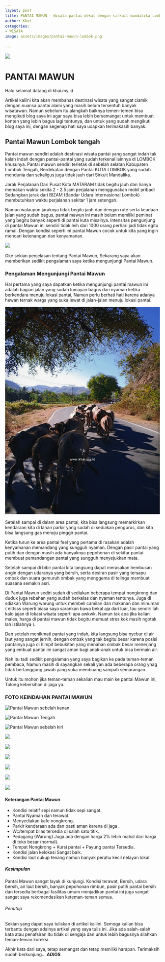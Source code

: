 ```yaml
---
layout: post
title: PANTAI MAWUN - Wisata pantai dekat dengan sirkuit mandalika Lombok Tengah
author: Khai
categories:
- WISATA
image: assets/images/pantai-mawun-lombok.png

---
```

![](https://khai.my.id/assets/images/Pantai-Mawun-khai.my.id-9.jpg)

# PANTAI MAWUN

Halo selamat datang di khai.my.id

Artikel kaliini kita akan membahas destinasi wisata yang sangat ciamik dengan nuansa pantai alami yang masih belum tersentuh banyak wisatawan. Namun sebelum itu alangkah baiknya temen-temen bisa mengikuti blog saya ini agar saya bisa lebih bersemangat untuk membuat konten yang lebih bagus lagi tentunya, dan untuk yang sudah mengikuti blog saya ini, dengan segenap hati saya ucapkan terimakasih banyak.

## Pantai Mawun Lombok tengah

Pantai mawun sendiri adalah destinasi wisata pantai yang sangat indah tak kalah indah dengan pantai-pantai yang sudah terkenal lainnya di LOMBOK khusunya. Pantai mawun sendiri terletak di sebelah selatan Kabupaten Lombok Tengah, Berdekatan dengan Pantai KUTA LOMBOK yang sudah mendunia dan sekaligus juga tidak jauh dari Sirkuit Mandalika.

Jarak Perjalanan Dari Pusat Kota MATARAM tidak begitu jauh dan hanya memakan waktu sekita 2 - 2.5 jam perjalanan menggunakan mobil pribadi Sedangkan jarak dari BIZAM (Bandar Udara Internasional Lombok) membutuhkan waktu perjalanan sekitar 1 jam setengah.

Namun walaupun jaraknya tidak begitu jauh dan dengan rute serta keadaan jalan yang sudah bagus, pantai mawun ini masih belum memiliki peminat yang begitu banyak seperti di pantai kuta misalnya. Intensitas pengunjung di pantai Mawun ini sendiri tidak leih dari 1000 orang perhari jadi tidak egitu ramai. Dengan kondisi seperti ini pantai Mawun cocok untuk kita yang ingin mencari ketenangan dan kenyamanan.

![](https://khai.my.id/assets/images/Pantai-Mawun-khai.my.id-fasilitas-1.jpg)

Oke sekian penjelasan tentang Pantai Mawun, Sekarang saya akan memberikan sedikit pengalaman saya ketika mengunjungi Pantai Mawun.

### Pengalaman Mengunjungi Pantai Mawun

Hal pertama yang saya dapatkan ketika mengunjungi pantai mawun ini adalah bagian jalan yang sudah lumayan bagus dan nyaman ketika berkendara menuju lokasi pantai, Namun perlu berhati hati karena adanya hewan ternak warga yang suka lewat di jalan-jalan menuju lokasi pantai.

![](assets/images/jalan-dipantai-mawun.jpg)

Setelah sampai di dalam area pantai, kita bisa langsung memarkirkan kendaraan kita di lahan parkir yang sudah di sediakan pengurus, dan kita bisa langsung gas menuju pinggir pantai.

Ketika turun ke area pantai feel yang pertama di rasakan adalah kenyamanan memandang yang sungguh nyaman. Dengan pasir pantai yang putih dan dengan masih ada banyaknya pepohonan di sekitar pantai membuat pemandangan pantai yang sungguh menyejukkan mata.

Setelah sampai di bibir pantai kita langsung dapat merasakan hembusan angin dengan udaranya yang bersih, serta desiran pasir yang tersapu ombak dan suara gemuruh ombak yang menggema di telinga membuat suasana semakin asri.

Di Pantai Mawun sediri sudah di sediakan beberapa tempat nongkrong dan duduk juga rebahan yang sudah berkelas dan nyaman tentunya. Juga di sdiakan Warung warung untuk membeli camilan dan makanan dan minuman ( eittsss seperti biasa saya sarankan bawa bekal aja dari luar, tau sendiri lah kalo jajan di lokasi wisata seperti apa awkwk. Namun tak apa jika kalian males, harga di pantai mawun tidak begitu memuat stres kok masih ngotak lah istilahnya ).

Dan setelah menikmati pantai yang indah, kita langsung bisa nyebur di air laut yang sangat jernih, dengan ombak yang tak begitu besar karena posisi pantainya juga di himpit bebukitan yang menahan ombak besar menerjang yang embuat pantai ini sangat aman bagi anak-anak untuk bisa bermain air.

Nah itu tadi sedikit pengalaman yang saya bagikan ke pada teman-teman pembaca, Namun masih di sayangkan sekali yan ada beberapa orang ynag tidak bertanggung jawab yang suka membuang sampah semarangan.

Untuk itu mohon jika teman-teman sekalian mau main ke pantai Mawun ini, Tolong kebersihan di jaga ya.

### FOTO KEINDAHAN PANTAI MAWUN

![](https://khai.my.id/assets/images/Pantai-Mawun-khai.my.id-7.jpg "Pantai Mawun sebelah kanan")

![](https://khai.my.id/assets/images/Pantai-Mawun-khai.my.id-6.jpg "Pantai Mawun Tengah")

![](https://khai.my.id/assets/images/Pantai-Mawun-khai.my.id-5.jpg "Pantai Mawun sebelah kiri")

![](https://khai.my.id/assets/images/Pantai-Mawun-khai.my.id-8.jpg)

![](https://khai.my.id/assets/images/Pantai-Mawun-khai.my.id-4.jpg)

![](https://khai.my.id/assets/images/Pantai-Mawun-khai.my.id-9.jpg)

![](https://khai.my.id/assets/images/Pantai-Mawun-khai.my.id-3.jpg)

![](https://khai.my.id/assets/images/Pantai-Mawun-khai.my.id-2.jpg)

![](https://khai.my.id/assets/images/Pantai-Mawun-khai.my.id-10.jpg)

#### Keterangan Pantai Mawun

* Kondisi relatif sepi namun tidak sepi sangat.
* Pantai Nyaman dan terawat.
* Menyediakan kafe nongkrong.
* Parkir kendaraan ada dan pasti aman karena di jaga .
* Wc/tempat bilas tersedia di salah satu titik.
* Pedagang (Warung) Juga ada dengan harga 2% lebih mahal dari harga di toko besar (normal).
* Tempat Nongkrong + Kursi pantai + Payung pantai Tersedia.
* Kondisi jalan kelokasi Sangat baik.
* Kondisi laut cukup tenang namun banyak perahu kecil nelayan lokal.

##### Kesimpulan

Pantai Mawun sangat layak di kunjungi. Kondisi terawat, Bersih, udara bersih, air laut bersih, banyak pepohonan rimbun, pasir putih pantai bersih dan tersedia berbagai fasilitas umum menjadikan pantai ini juga sangat sangat saya rekomendasikan keteman-teman semua.

###### Penutup

Sekian yang dapat saya tuliskan di artikel kaliini. Semoga kalian bisa terbantu dengan adalnya artikel yang saya tulis ini. Jika ada salah-salah kata atau penafsiran itu tidak di sengaja dan untuk lebih bagusnya silahkan teman-teman koreksi.

Akhir kata dari saya, tetap semangat dan tetap memiliki harapan. Terimaksih sudah berkunjung... **_ADIOS_**.